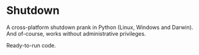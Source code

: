 # Shutdown
A cross-platform shutdown prank in Python (Linux, Windows and Darwin). And of-course, works without administrative privileges. 

Ready-to-run code.
